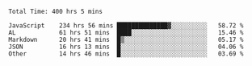 
<!--START_SECTION:waka-->

```text
Total Time: 400 hrs 5 mins

JavaScript    234 hrs 56 mins ██████████████▓░░░░░░░░░░   58.72 %
AL            61 hrs 51 mins  ████░░░░░░░░░░░░░░░░░░░░░   15.46 %
Markdown      20 hrs 41 mins  █▒░░░░░░░░░░░░░░░░░░░░░░░   05.17 %
JSON          16 hrs 13 mins  █░░░░░░░░░░░░░░░░░░░░░░░░   04.06 %
Other         14 hrs 46 mins  █░░░░░░░░░░░░░░░░░░░░░░░░   03.69 %
```

<!--END_SECTION:waka-->












